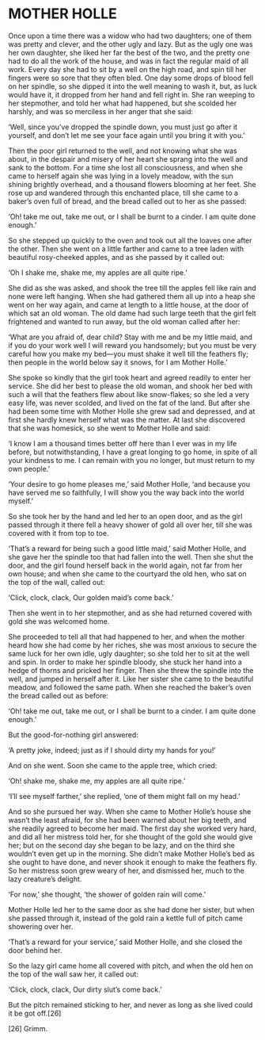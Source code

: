 # MOTHER HOLLE


Once upon a time there was a widow who had two daughters; one of them
was pretty and clever, and the other ugly and lazy. But as the ugly one
was her own daughter, she liked her far the best of the two, and the
pretty one had to do all the work of the house, and was in fact the
regular maid of all work. Every day she had to sit by a well on the
high road, and spin till her fingers were so sore that they often bled.
One day some drops of blood fell on her spindle, so she dipped it into
the well meaning to wash it, but, as luck would have it, it dropped
from her hand and fell right in. She ran weeping to her stepmother, and
told her what had happened, but she scolded her harshly, and was so
merciless in her anger that she said:

‘Well, since you’ve dropped the spindle down, you must just go after it
yourself, and don’t let me see your face again until you bring it with
you.’

Then the poor girl returned to the well, and not knowing what she was
about, in the despair and misery of her heart she sprang into the well
and sank to the bottom. For a time she lost all consciousness, and when
she came to herself again she was lying in a lovely meadow, with the
sun shining brightly overhead, and a thousand flowers blooming at her
feet. She rose up and wandered through this enchanted place, till she
came to a baker’s oven full of bread, and the bread called out to her
as she passed:

‘Oh! take me out, take me out, or I shall be burnt to a cinder. I am
quite done enough.’

So she stepped up quickly to the oven and took out all the loaves one
after the other. Then she went on a little farther and came to a tree
laden with beautiful rosy-cheeked apples, and as she passed by it
called out:

‘Oh I shake me, shake me, my apples are all quite ripe.’

She did as she was asked, and shook the tree till the apples fell like
rain and none were left hanging. When she had gathered them all up into
a heap she went on her way again, and came at length to a little house,
at the door of which sat an old woman. The old dame had such large
teeth that the girl felt frightened and wanted to run away, but the old
woman called after her:

‘What are you afraid of, dear child? Stay with me and be my little
maid, and if you do your work well I will reward you handsomely; but
you must be very careful how you make my bed—you must shake it well
till the feathers fly; then people in the world below say it snows, for
I am Mother Holle.’

She spoke so kindly that the girl took heart and agreed readily to
enter her service. She did her best to please the old woman, and shook
her bed with such a will that the feathers flew about like snow-flakes;
so she led a very easy life, was never scolded, and lived on the fat of
the land. But after she had been some time with Mother Holle she grew
sad and depressed, and at first she hardly knew herself what was the
matter. At last she discovered that she was homesick, so she went to
Mother Holle and said:

‘I know I am a thousand times better off here than I ever was in my
life before, but notwithstanding, I have a great longing to go home, in
spite of all your kindness to me. I can remain with you no longer, but
must return to my own people.’

‘Your desire to go home pleases me,’ said Mother Holle, ‘and because
you have served me so faithfully, I will show you the way back into the
world myself.’

So she took her by the hand and led her to an open door, and as the
girl passed through it there fell a heavy shower of gold all over her,
till she was covered with it from top to toe.

‘That’s a reward for being such a good little maid,’ said Mother Holle,
and she gave her the spindle too that had fallen into the well. Then
she shut the door, and the girl found herself back in the world again,
not far from her own house; and when she came to the courtyard the old
hen, who sat on the top of the wall, called out:

‘Click, clock, clack,
Our golden maid’s come back.’

Then she went in to her stepmother, and as she had returned covered
with gold she was welcomed home.

She proceeded to tell all that had happened to her, and when the mother
heard how she had come by her riches, she was most anxious to secure
the same luck for her own idle, ugly daughter; so she told her to sit
at the well and spin. In order to make her spindle bloody, she stuck
her hand into a hedge of thorns and pricked her finger. Then she threw
the spindle into the well, and jumped in herself after it. Like her
sister she came to the beautiful meadow, and followed the same path.
When she reached the baker’s oven the bread called out as before:

‘Oh! take me out, take me out, or I shall be burnt to a cinder. I am
quite done enough.’

But the good-for-nothing girl answered:

‘A pretty joke, indeed; just as if I should dirty my hands for you!’

And on she went. Soon she came to the apple tree, which cried:

‘Oh! shake me, shake me, my apples are all quite ripe.’

‘I’ll see myself farther,’ she replied, ‘one of them might fall on my
head.’

And so she pursued her way. When she came to Mother Holle’s house she
wasn’t the least afraid, for she had been warned about her big teeth,
and she readily agreed to become her maid. The first day she worked
very hard, and did all her mistress told her, for she thought of the
gold she would give her; but on the second day she began to be lazy,
and on the third she wouldn’t even get up in the morning. She didn’t
make Mother Holle’s bed as she ought to have done, and never shook it
enough to make the feathers fly. So her mistress soon grew weary of
her, and dismissed her, much to the lazy creature’s delight.

‘For now,’ she thought, ‘the shower of golden rain will come.’

Mother Holle led her to the same door as she had done her sister, but
when she passed through it, instead of the gold rain a kettle full of
pitch came showering over her.

‘That’s a reward for your service,’ said Mother Holle, and she closed
the door behind her.

So the lazy girl came home all covered with pitch, and when the old hen
on the top of the wall saw her, it called out:

‘Click, clock, clack,
Our dirty slut’s come back.’

But the pitch remained sticking to her, and never as long as she lived
could it be got off.[26]

 [26] Grimm.

